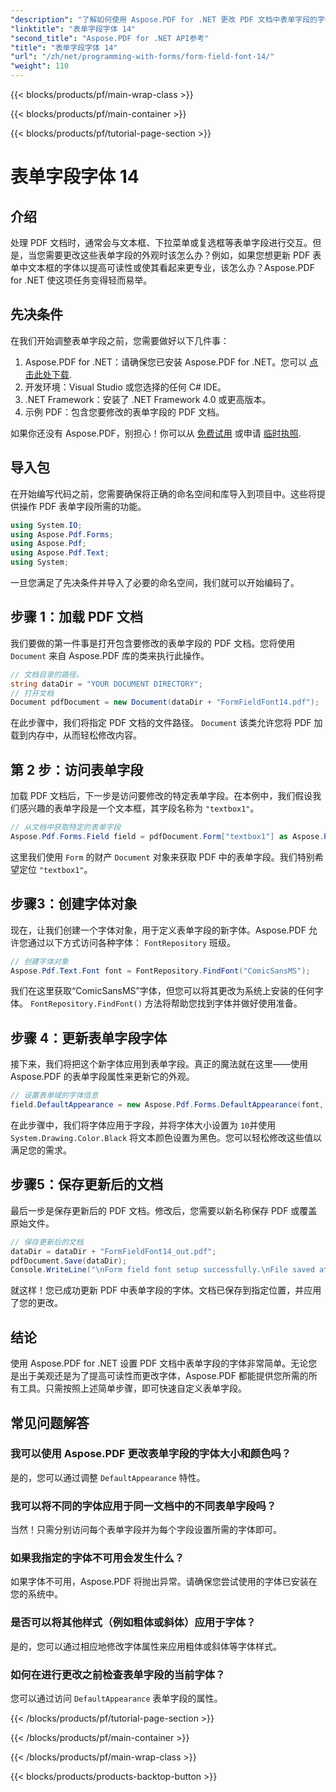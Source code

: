 ```yaml
---
"description": "了解如何使用 Aspose.PDF for .NET 更改 PDF 文档中表单字段的字体。本指南包含代码示例和改进 PDF 表单的技巧，循序渐进。"
"linktitle": "表单字段字体 14"
"second_title": "Aspose.PDF for .NET API参考"
"title": "表单字段字体 14"
"url": "/zh/net/programming-with-forms/form-field-font-14/"
"weight": 110
---
```


{{< blocks/products/pf/main-wrap-class >}}

{{< blocks/products/pf/main-container >}}

{{< blocks/products/pf/tutorial-page-section >}}

# 表单字段字体 14

## 介绍

处理 PDF 文档时，通常会与文本框、下拉菜单或复选框等表单字段进行交互。但是，当您需要更改这些表单字段的外观时该怎么办？例如，如果您想更新 PDF 表单中文本框的字体以提高可读性或使其看起来更专业，该怎么办？Aspose.PDF for .NET 使这项任务变得轻而易举。 


## 先决条件

在我们开始调整表单字段之前，您需要做好以下几件事：

1. Aspose.PDF for .NET：请确保您已安装 Aspose.PDF for .NET。您可以 [点击此处下载](https://releases。aspose.com/pdf/net/).
2. 开发环境：Visual Studio 或您选择的任何 C# IDE。
3. .NET Framework：安装了 .NET Framework 4.0 或更高版本。
4. 示例 PDF：包含您要修改的表单字段的 PDF 文档。

如果你还没有 Aspose.PDF，别担心！你可以从 [免费试用](https://releases.aspose.com/) 或申请 [临时执照](https://purchase。aspose.com/temporary-license/).

## 导入包

在开始编写代码之前，您需要确保将正确的命名空间和库导入到项目中。这些将提供操作 PDF 表单字段所需的功能。

```csharp
using System.IO;
using Aspose.Pdf.Forms;
using Aspose.Pdf;
using Aspose.Pdf.Text;
using System;
```

一旦您满足了先决条件并导入了必要的命名空间，我们就可以开始编码了。

## 步骤 1：加载 PDF 文档

我们要做的第一件事是打开包含要修改的表单字段的 PDF 文档。您将使用 `Document` 来自 Aspose.PDF 库的类来执行此操作。

```csharp
// 文档目录的路径。
string dataDir = "YOUR DOCUMENT DIRECTORY";
// 打开文档
Document pdfDocument = new Document(dataDir + "FormFieldFont14.pdf");
```

在此步骤中，我们将指定 PDF 文档的文件路径。 `Document` 该类允许您将 PDF 加载到内存中，从而轻松修改内容。

## 第 2 步：访问表单字段

加载 PDF 文档后，下一步是访问要修改的特定表单字段。在本例中，我们假设我们感兴趣的表单字段是一个文本框，其字段名称为 `"textbox1"`。

```csharp
// 从文档中获取特定的表单字段
Aspose.Pdf.Forms.Field field = pdfDocument.Form["textbox1"] as Aspose.Pdf.Forms.Field;
```

这里我们使用 `Form` 的财产 `Document` 对象来获取 PDF 中的表单字段。我们特别希望定位 `"textbox1"`。

## 步骤3：创建字体对象

现在，让我们创建一个字体对象，用于定义表单字段的新字体。Aspose.PDF 允许您通过以下方式访问各种字体： `FontRepository` 班级。

```csharp
// 创建字体对象
Aspose.Pdf.Text.Font font = FontRepository.FindFont("ComicSansMS");
```

我们在这里获取“ComicSansMS”字体，但您可以将其更改为系统上安装的任何字体。 `FontRepository.FindFont()` 方法将帮助您找到字体并做好使用准备。

## 步骤 4：更新表单字段字体

接下来，我们将把这个新字体应用到表单字段。真正的魔法就在这里——使用 Aspose.PDF 的表单字段属性来更新它的外观。

```csharp
// 设置表单域的字体信息
field.DefaultAppearance = new Aspose.Pdf.Forms.DefaultAppearance(font, 10, System.Drawing.Color.Black);
```

在此步骤中，我们将字体应用于字段，并将字体大小设置为 `10`并使用 `System.Drawing.Color.Black` 将文本颜色设置为黑色。您可以轻松修改这些值以满足您的需求。

## 步骤5：保存更新后的文档

最后一步是保存更新后的 PDF 文档。修改后，您需要以新名称保存 PDF 或覆盖原始文件。

```csharp
// 保存更新后的文档
dataDir = dataDir + "FormFieldFont14_out.pdf";
pdfDocument.Save(dataDir);
Console.WriteLine("\nForm field font setup successfully.\nFile saved at " + dataDir);
```

就这样！您已成功更新 PDF 中表单字段的字体。文档已保存到指定位置，并应用了您的更改。

## 结论

使用 Aspose.PDF for .NET 设置 PDF 文档中表单字段的字体非常简单。无论您是出于美观还是为了提高可读性而更改字体，Aspose.PDF 都能提供您所需的所有工具。只需按照上述简单步骤，即可快速自定义表单字段。

## 常见问题解答

### 我可以使用 Aspose.PDF 更改表单字段的字体大小和颜色吗？
是的，您可以通过调整 `DefaultAppearance` 特性。

### 我可以将不同的字体应用于同一文档中的不同表单字段吗？
当然！只需分别访问每个表单字段并为每个字段设置所需的字体即可。

### 如果我指定的字体不可用会发生什么？
如果字体不可用，Aspose.PDF 将抛出异常。请确保您尝试使用的字体已安装在您的系统中。

### 是否可以将其他样式（例如粗体或斜体）应用于字体？
是的，您可以通过相应地修改字体属性来应用粗体或斜体等字体样式。

### 如何在进行更改之前检查表单字段的当前字体？
您可以通过访问 `DefaultAppearance` 表单字段的属性。

{{< /blocks/products/pf/tutorial-page-section >}}

{{< /blocks/products/pf/main-container >}}

{{< /blocks/products/pf/main-wrap-class >}}

{{< blocks/products/products-backtop-button >}}
